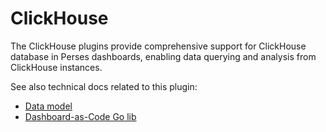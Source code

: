 # ClickHouse

The ClickHouse plugins provide comprehensive support for ClickHouse database in Perses dashboards, enabling data querying and analysis from ClickHouse instances.

See also technical docs related to this plugin:

- [Data model](./model.md)
- [Dashboard-as-Code Go lib](./go-sdk.md)